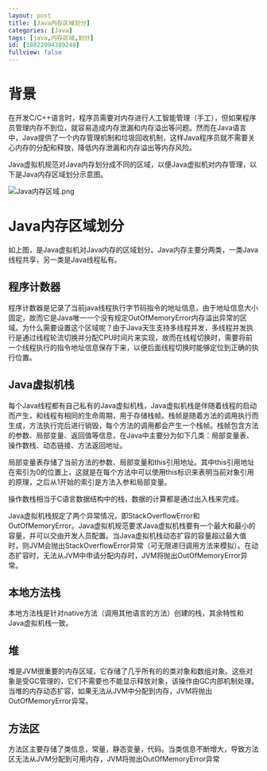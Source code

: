 ```yaml
---
layout: post
title: [Java内存区域划分]
categories: [Java]
tags: [java,内存区域,划分]
id: [18822094389248]
fullview: false
---
```


# 背景

在开发C/C++语言时，程序员需要对内存进行人工智能管理（手工），但如果程序员管理内存不到位，就容易造成内存泄漏和内存溢出等问题。然而在Java语言中，Java提供了一个内存管理机制和垃圾回收机制，这样Java程序员就不需要关心内存的分配和释放，降低内存泄漏和内存溢出等内存风险。

Java虚拟机规范对Java内存划分成不同的区域，以便Java虚拟机对内存管理，以下是Java内存区域划分示意图。

![Java内存区域.png](/ueditor/php/upload/image/20160715/1468583737601863.png "1468583737601863.png")


# Java内存区域划分

如上图，是Java虚拟机对Java内存的区域划分。Java内存主要分两类，一类Java线程共享，另一类是Java线程私有。


## 程序计数器

程序计数器是记录了当前java线程执行字节码指令的地址信息，由于地址信息大小固定，故而它是Java唯一一个没有规定OutOfMemoryError内存溢出异常的区域。为什么需要设置这个区域呢？由于Java天生支持多线程并发，多线程并发执行是通过线程轮流切换并分配CPU时间片来实现，故而在线程切换时，需要将前一个线程执行的指令地址信息保存下来，以便后面线程切换时能够定位到正确的执行位置。


## Java虚拟机栈

每个Java线程都有自己私有的Java虚拟机栈，Java虚拟机栈是伴随着线程的启动而产生，和线程有相同的生命周期，用于存储栈帧。栈帧是随着方法的调用执行而生成，方法执行完后进行销毁，每个方法的调用都会产生一个栈帧。栈帧包含方法的参数、局部变量、返回值等信息，在Java中主要分为如下几类：局部变量表、操作数栈、动态链接、方法返回地址。

局部变量表存储了当前方法的参数、局部变量和this引用地址。其中this引用地址在索引为0的位置上，这就是在每个方法中可以使用this标识来表明当前对象引用的原理，之后从1开始的索引是方法入参和局部变量。

操作数栈相当于C语言数据结构中的栈，数据的计算都是通过出入栈来完成。

Java虚拟机栈规定了两个异常情况，即StackOverflowError和OutOfMemoryError。Java虚拟机规范要求Java虚拟机栈要有一个最大和最小的容量，并可以交由开发人员配置。当Java虚拟机栈动态扩容的容量超过最大值时，则JVM会抛出StackOverflowError异常（可无限递归调用方法来模拟）。在动态扩容时，无法从JVM中申请分配内存时，JVM将抛出OutOfMemoryError异常。

## 本地方法栈

本地方法栈是针对native方法（调用其他语言的方法）创建的栈，其余特性和Java虚拟机栈一致。

## 堆

堆是JVM很重要的内存区域，它存储了几乎所有的的类对象和数组对象。这些对象是受GC管理的，它们不需要也不能显示释放对象，该操作由GC内部机制处理。当堆的内存动态扩容，如果无法从JVM中分配到内存，JVM将抛出OutOfMemoryError异常。

## 方法区

方法区主要存储了类信息，常量，静态变量，代码。当类信息不断增大，导致方法区无法从JVM分配到可用内存，JVM将抛出OutOfMemoryError异常

